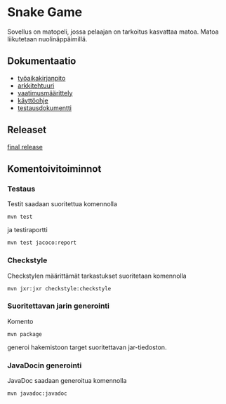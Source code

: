 # Snake Game

Sovellus on matopeli, jossa pelaajan on tarkoitus kasvattaa matoa. Matoa liikutetaan nuolinäppäimillä.
## Dokumentaatio
* [työaikakirjanpito](https://github.com/sofmakin/ot-harjoitustyo/blob/master/dokumentointi/tyoaikakirjanpito.md)
* [arkkitehtuuri](https://github.com/sofmakin/ot-harjoitustyo/blob/master/dokumentointi/arkkitehtuuri.md)
* [vaatimusmäärittely](https://github.com/sofmakin/ot-harjoitustyo/blob/master/dokumentointi/alustavaMaarittelydokumentti.md)
* [käyttöohje](https://github.com/sofmakin/ot-harjoitustyo/blob/master/dokumentointi/kayttoohje.md)
* [testausdokumentti](https://github.com/sofmakin/ot-harjoitustyo/blob/master/dokumentointi/testaus.md)
## Releaset
[final release](https://github.com/sofmakin/ot-harjoitustyo/releases/tag/final)
## Komentoivitoiminnot
### Testaus
Testit saadaan suoritettua komennolla
``` 
mvn test
```
ja testiraportti
```
mvn test jacoco:report
```
### Checkstyle

Checkstylen määrittämät tarkastukset suoritetaan komennolla
```
mvn jxr:jxr checkstyle:checkstyle
```
### Suoritettavan jarin generointi
Komento
```
mvn package
```
generoi hakemistoon target suoritettavan jar-tiedoston.
### JavaDocin generointi
JavaDoc saadaan generoitua komennolla 
```
mvn javadoc:javadoc
```
